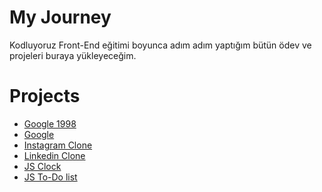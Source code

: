# My Journey

Kodluyoruz Front-End eğitimi boyunca adım adım yaptığım bütün ödev ve projeleri buraya yükleyeceğim. 

# Projects
 
- [Google 1998](https://github.com/tayfundursun/My-Journey/tree/main/HTML/Odev-3(1998%20Google))
- [Google](https://github.com/tayfundursun/My-Journey/tree/main/CSS/Odev-2(Google))
- [Instagram Clone](https://github.com/tayfundursun/My-Journey/tree/main/Bootstrap/Odev-2(Instagram%20Clone))
- [Linkedin Clone](https://github.com/tayfundursun/My-Journey/tree/main/Bootstrap/Odev-3(Linkedin%20Clone))
- [JS Clock](https://github.com/tayfundursun/My-Journey/tree/main/Javascript/Odev-1(JS%20Clock))
- [JS To-Do list](https://github.com/tayfundursun/My-Journey/tree/main/Javascript/Odev-2(To-Do%20List))